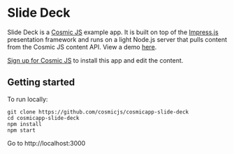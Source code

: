 # Slide Deck
Slide Deck is a [Cosmic JS](https://cosmicjs.com) example app.  It is built on top of the [Impress.js](https://github.com/impress/impress.js) presentation framework and runs on a light Node.js server that pulls content from the Cosmic JS content API.  View a demo [here](http://slide-deck.cosmicapp.co/).

[Sign up for Cosmic JS](https://cosmicjs.com) to install this app and edit the content.

## Getting started
To run locally:
```
git clone https://github.com/cosmicjs/cosmicapp-slide-deck
cd cosmicapp-slide-deck
npm install
npm start
```
Go to http://localhost:3000
